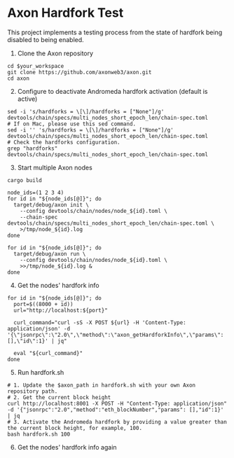 # Axon Hardfork Test

This project implements a testing process from the state of hardfork being disabled to being enabled.

1. Clone the Axon repository
```shell
cd $your_workspace
git clone https://github.com/axonweb3/axon.git
cd axon
```
2. Configure to deactivate Andromeda hardfork activation (default is active)
```shell
sed -i 's/hardforks = \[\]/hardforks = ["None"]/g' devtools/chain/specs/multi_nodes_short_epoch_len/chain-spec.toml
# If on Mac, please use this sed command.
sed -i '' 's/hardforks = \[\]/hardforks = ["None"]/g' devtools/chain/specs/multi_nodes_short_epoch_len/chain-spec.toml
# Check the hardforks configuration.
grep "hardforks" devtools/chain/specs/multi_nodes_short_epoch_len/chain-spec.toml
```
3. Start multiple Axon nodes
```shell
cargo build

node_ids=(1 2 3 4)
for id in "${node_ids[@]}"; do
  target/debug/axon init \
    --config devtools/chain/nodes/node_${id}.toml \
    --chain-spec devtools/chain/specs/multi_nodes_short_epoch_len/chain-spec.toml \
    >/tmp/node_${id}.log
done

for id in "${node_ids[@]}"; do
  target/debug/axon run \
    --config devtools/chain/nodes/node_${id}.toml \
    >>/tmp/node_${id}.log &
done
```
4. Get the nodes' hardfork info
```shell
for id in "${node_ids[@]}"; do
  port=$((8000 + id))
  url="http://localhost:${port}"

  curl_command="curl -sS -X POST ${url} -H 'Content-Type: application/json' -d '{\"jsonrpc\":\"2.0\",\"method\":\"axon_getHardforkInfo\",\"params\":[],\"id\":1}' | jq"

  eval "${curl_command}"
done
```

5. Run hardfork.sh
```shell
# 1. Update the $axon_path in hardfork.sh with your own Axon repository path.
# 2. Get the current block height
curl http://localhost:8001 -X POST -H "Content-Type: application/json" -d '{"jsonrpc":"2.0","method":"eth_blockNumber","params": [],"id":1}' | jq
# 3. Activate the Andromeda hardfork by providing a value greater than the current block height, for example, 100.
bash hardfork.sh 100
```
6. Get the nodes' hardfork info again

